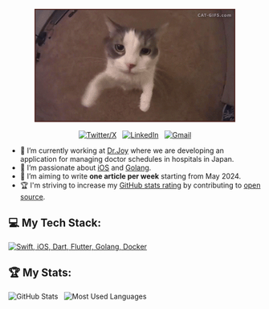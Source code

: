 <div align="center">

[![Hello World, I'm Jasper!](assets/header.gif)](https://github.com/letuan9x)

[![Twitter/X](https://skillicons.dev/icons?i=twitter)](https://twitter.com/tdev9x) &nbsp;
[![LinkedIn](https://skillicons.dev/icons?i=linkedin)](https://www.linkedin.com/in/le-tuan-a8060b203/) &nbsp;
[![Gmail](https://skillicons.dev/icons?i=gmail)](mailto:tdev9x@gmail.com?subject=Hello%20Jasper,%20From%20Github)

</div>

- 🔭 I’m currently working at [Dr.Joy](https://drjoy.vn/) where we are developing an application for managing doctor schedules in hospitals in Japan.
- 🌱 I’m passionate about [iOS](https://developer.apple.com/documentation/technologies) and [Golang](https://go.dev/).
- 📝 I’m aiming to write **one article per week** starting from May 2024.
- 🏆 I'm striving to increase my [GitHub stats rating](#🏆-my-stats) by contributing to [open source](https://opensource.com/resources/what-open-source).

## 💻 My Tech Stack:

[![Swift, iOS, Dart, Flutter, Golang, Docker](https://skillicons.dev/icons?i=swift,apple,dart,flutter,go,docker)](https://skillicons.dev)

## 🏆 My Stats:

<p>
    <img height=175 alt="GitHub Stats" src="https://github-readme-stats.vercel.app/api?username=letuan9x&show_icons=true&count_private=true&theme=dark" />&nbsp;&nbsp;
    <img height=175 alt="Most Used Languages" src="https://github-readme-stats.vercel.app/api/top-langs/?username=letuan9x&layout=compact&theme=dark" />&nbsp;&nbsp;
</p>
